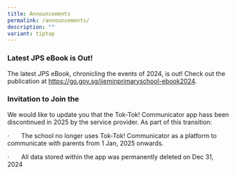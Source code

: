 ```yaml
---
title: Announcements
permalink: /announcements/
description: ""
variant: tiptap
---
```

<h3>Latest JPS eBook is Out!</h3>
<p>The latest JPS eBook, chronicling the events of 2024, is out! Check out
the publication at <a href="https://go.gov.sg/jieminprimaryschool-ebook2024" rel="noopener noreferrer nofollow" target="_blank">https://go.gov.sg/jieminprimaryschool-ebook2024</a>.</p>
<p></p>
<h3>Invitation to Join the</h3>
<p>We would like to update you that the Tok-Tok! Communicator app hass been
discontinued in 2025 by the service provider. As part of this transition:</p>
<p>·&nbsp;&nbsp;&nbsp;&nbsp;&nbsp;&nbsp; The school no longer uses Tok-Tok!
Communicator as a platform to communicate with parents from 1 Jan, 2025
onwards.</p>
<p>·&nbsp;&nbsp;&nbsp;&nbsp;&nbsp;&nbsp; All data stored within the app was
permanently deleted on Dec 31, 2024</p>
<p>&nbsp;</p>